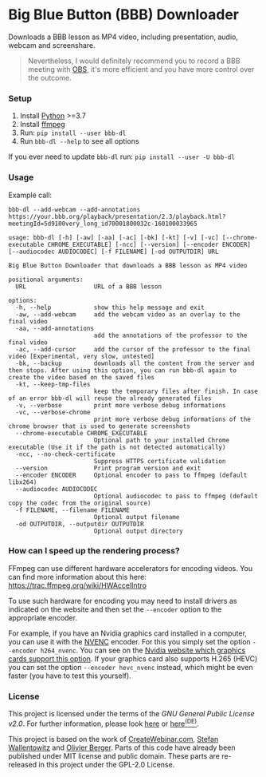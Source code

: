 # Big Blue Button (BBB) Downloader

Downloads a BBB lesson as MP4 video, including presentation, audio, webcam and screenshare.

> Nevertheless, I would definitely recommend you to record a BBB meeting with [OBS](https://obsproject.com/de), it's more efficient and you have more control over the outcome.

### Setup
1. Install [Python](https://www.python.org/) >=3.7
2. Install [ffmpeg](https://github.com/C0D3D3V/Moodle-Downloader-2/wiki/Installing-ffmpeg)
3. Run: `pip install --user bbb-dl`
4. Run `bbb-dl --help` to see all options

If you ever need to update `bbb-dl` run: `pip install --user -U bbb-dl`

### Usage


Example call: 

`bbb-dl --add-webcam --add-annotations https://your.bbb.org/playback/presentation/2.3/playback.html?meetingId=5d9100very_long_id70001800032c-160100033965 `


```
usage: bbb-dl [-h] [-aw] [-aa] [-ac] [-bk] [-kt] [-v] [-vc] [--chrome-executable CHROME_EXECUTABLE] [-ncc] [--version] [--encoder ENCODER] [--audiocodec AUDIOCODEC] [-f FILENAME] [-od OUTPUTDIR] URL

Big Blue Button Downloader that downloads a BBB lesson as MP4 video

positional arguments:
  URL                   URL of a BBB lesson

options:
  -h, --help            show this help message and exit
  -aw, --add-webcam     add the webcam video as an overlay to the final video
  -aa, --add-annotations
                        add the annotations of the professor to the final video
  -ac, --add-cursor     add the cursor of the professor to the final video [Experimental, very slow, untested]
  -bk, --backup         downloads all the content from the server and then stops. After using this option, you can run bbb-dl again to create the video based on the saved files
  -kt, --keep-tmp-files
                        keep the temporary files after finish. In case of an error bbb-dl will reuse the already generated files
  -v, --verbose         print more verbose debug informations
  -vc, --verbose-chrome
                        print more verbose debug informations of the chrome browser that is used to generate screenshots
  --chrome-executable CHROME_EXECUTABLE
                        Optional path to your installed Chrome executable (Use it if the path is not detected automatically)
  -ncc, --no-check-certificate
                        Suppress HTTPS certificate validation
  --version             Print program version and exit
  --encoder ENCODER     Optional encoder to pass to ffmpeg (default libx264)
  --audiocodec AUDIOCODEC
                        Optional audiocodec to pass to ffmpeg (default copy the codec from the original source)
  -f FILENAME, --filename FILENAME
                        Optional output filename
  -od OUTPUTDIR, --outputdir OUTPUTDIR
                        Optional output directory
```

### How can I speed up the rendering process?

FFmpeg can use different hardware accelerators for encoding videos. You can find more information about this here: https://trac.ffmpeg.org/wiki/HWAccelIntro

To use such hardware for encoding you may need to install drivers as indicated on the website and then set the `--encoder` option to the appropriate encoder. 

For example, if you have an Nvidia graphics card installed in a computer, you can use it with the [NVENC](https://trac.ffmpeg.org/wiki/HWAccelIntro#CUDANVENCNVDEC) encoder. For this you simply set the option `--encoder h264_nvenc`. You can see on the [Nvidia website which graphics cards support this option](https://developer.nvidia.com/video-encode-and-decode-gpu-support-matrix-new). If your graphics card also supports H.265 (HEVC) you can set the option `--encoder hevc_nvenc` instead, which might be even faster (you have to test this yourself).


### License
This project is licensed under the terms of the *GNU General Public License v2.0*. For further information, please look [here](http://choosealicense.com/licenses/gpl-2.0/) or [here<sup>(DE)</sup>](http://www.gnu.org/licenses/old-licenses/gpl-2.0.de.html).

This project is based on the work of [CreateWebinar.com](https://github.com/createwebinar/bbb-download), [Stefan Wallentowitz](https://github.com/wallento/bbb-scrape) and [Olivier Berger](https://github.com/ytdl-org/youtube-dl/pull/25092).
Parts of this code have already been published under MIT license and public domain. These parts are re-released in this project under the GPL-2.0 License.    
